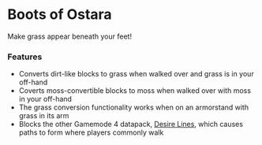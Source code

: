 # Boots of Ostara <!--$headerTitle--><!--$pmc:delete-->

Make grass appear beneath your feet!<!--$pmc:headerSize-->

### Features
- Converts dirt-like blocks to grass when walked over and grass is in your off-hand
- Coverts moss-convertible blocks to moss when walked over with moss in your off-hand
- The grass conversion functionality works when on an armorstand with grass in its arm
- Blocks the other Gamemode 4 datapack, [Desire Lines]($dynamicLink:gm4_desire_lines), which causes paths to form where players commonly walk
